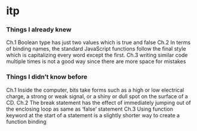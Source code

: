 # itp

### Things I already knew
Ch.1 Boolean type has just two values which is true and false
Ch.2 In terms of binding names, the standard JavaScript functions follow the final style which is capitalizing every word except the first. 
Ch.3 writing similar code multiple times is not a good way since there are more space for mistakes

### Things I didn’t know before
Ch.1 Inside the computer, bits take forms such as a high or low electrical charge, a strong or weak signal, or a shiny or dull spot on the surface of a CD. 
Ch.2 The break statement has the effect of immediately jumping out of the enclosing loop as same as ‘false’ statement
Ch.3 Using function keyword at the start of a statement is a slightly shorter way to create a function binding

